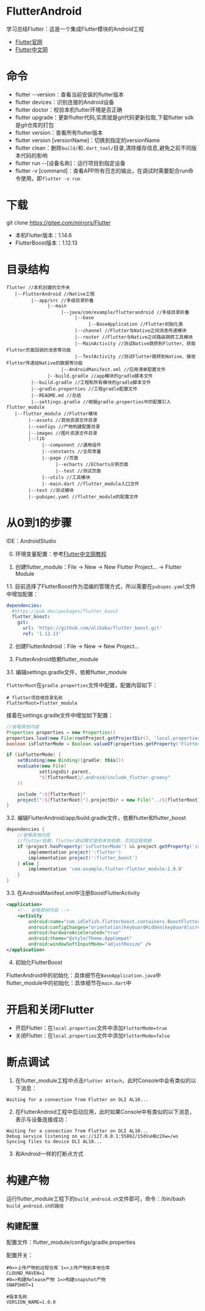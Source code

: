 # FlutterAndroid

学习总结Flutter：这是一个集成Flutter模块的Android工程

- [Flutter官网](https://flutter.dev/)
- [Flutter中文网](https://flutterchina.club/)

# 命令

- flutter --version：查看当前安装的flutter版本
- flutter devices：识别连接的Android设备
- flutter doctor：校验本机flutter环境是否正确
- flutter upgrade：更新flutter代码,实质就是git代码更新拉取,下载flutter sdk是git仓库的打包
- flutter version：查看所有flutter版本
- flutter version [versionName]：切换到指定的versionName
- flutter clean：删除`build/`和`.dart_tool/`目录,清除缓存信息,避免之前不同版本代码的影响
- flutter run --[设备名称]：运行项目到指定设备
- flutter -v [command]：查看APP所有日志的输出，在调试时需要配合run命令使用，即`flutter -v run`

# 下载

git clone https://gitee.com/mirrors/Flutter

- 本机Flutter版本：1.14.6
- FlutterBoost版本：1.12.13

# 目录结构

```
flutter //本机创建的文件夹
   |--FlutterAndroid //Native工程
         |--app/src //多级目录折叠
               |--main
                    |--java/com/example/flutterandroid //多级目录折叠
                         |--base
                              |--BaseApplication //Flutter初始化类
                         |--channel //Flutter与Native之间消息传递模块
                         |--router //Flutter与Native之间路由跳转工具模块
                         |--MainActivity //测试Native跳转到Flutter、获取Flutter页面回调的消息等功能
                         |--TestActivity //测试Flutter跳转到Native、接收Flutter传递给Native的数据等功能
                    |--AndroidManifest.xml //应用清单配置文件
               |--build.gradle //app模块的gradle脚本文件
         |--build.gradle //工程和所有模块的gradle脚本文件
         |--gradle.properties //工程gradle配置文件
         |--README.md //总结
         |--settings.gradle //根据gradle.properties中的配置引入flutter_module
   |--flutter_module //Flutter模块
        |--assets //其他资源文件目录
        |--configs //产物构建配置目录
        |--images //图片资源文件目录
        |--lib
             |--component //通用组件
             |--constants //全局常量
             |--page //页面
                  |--echarts //ECharts示例页面
                  |--test //测试页面
             |--utils //工具模块
             |--main.dart //flutter_module入口文件
        |--test //测试模块
        |--pubspec.yaml //flutter_module的配置文件
```

# 从0到1的步骤

IDE：AndroidStudio

0. 环境变量配置：参考[Flutter中文网教程](https://flutterchina.club/get-started/install/)

1. 创建flutter_module：File -> New -> New Flutter Project... -> Flutter Module

1.1. 目前选择了FlutterBoost作为混编的管理方式，所以需要在`pubspec.yaml`文件中增加配置：

```yaml
dependencies:
  #https://pub.dev/packages/flutter_boost
  flutter_boost:
    git:
      url: 'https://github.com/alibaba/flutter_boost.git'
      ref: '1.12.13'
```

2. 创建FlutterAndroid：File -> New -> New Project...

3. FlutterAndroid依赖flutter_module

3.1. 编辑settings.gradle文件，依赖flutter_module

`flutterRoot`在`gradle.properties`文件中配置，配置内容如下：

```properties
# flutter项目根目录名称
flutterRoot=flutter_module
```

接着在settings.gradle文件中增加如下配置：

```groovy
//省略其他内容
Properties properties = new Properties()
properties.load(new File(rootProject.getProjectDir(), 'local.properties').newDataInputStream())
boolean isFlutterMode = Boolean.valueOf(properties.getProperty('FlutterMode'))

if (isFlutterMode) {
    setBinding(new Binding([gradle: this]))
    evaluate(new File(
            settingsDir.parent,
            "${flutterRoot}/.android/include_flutter.groovy"
    ))

    include ":${flutterRoot}"
    project(":${flutterRoot}").projectDir = new File("../${flutterRoot}")
}
```

3.2. 编辑FlutterAndroid/app/build.gradle文件，依赖flutter和flutter_boost

```groovy
dependencies {
    //省略其他内容
    //flutter依赖，flutter调试模式使用本地依赖，否则远程依赖
    if (project.hasProperty('isFlutterMode') && project.getProperty('isFlutterMode')) {
        implementation project(':flutter')
        implementation project(':flutter_boost')
    } else {
        implementation 'com.example.flutter:flutter_module:1.0.0'
    }
}
```

3.3. 在AndroidManifest.xml中注册BoostFlutterActivity

```xml
<application>
    <!-- 省略其他内容 -->
    <activity
        android:name="com.idlefish.flutterboost.containers.BoostFlutterActivity"
        android:configChanges="orientation|keyboardHidden|keyboard|screenSize|locale|layoutDirection|fontScale|screenLayout|density"
        android:hardwareAccelerated="true"
        android:theme="@style/Theme.AppCompat"
        android:windowSoftInputMode="adjustResize" />
</application>
```

4. 初始化FlutterBoost

FlutterAndroid中的初始化：具体细节在`BaseApplication.java`中
flutter_module中的初始化：具体细节在`main.dart`中

# 开启和关闭Flutter

- 开启Flutter：在`local.properties`文件中添加`FlutterMode=true`
- 关闭Flutter：在`local.properties`文件中添加`FlutterMode=false`

# 断点调试

1. 在flutter_module工程中点击`Flutter Attach`，此时Console中会有类似的以下消息：

```
Waiting for a connection from Flutter on DLI AL10...
```

2. 在FlutterAndroid工程中启动应用，此时如果Console中有类似的以下消息，表示与设备连接成功：

```
Waiting for a connection from Flutter on DLI AL10...
Debug service listening on ws://127.0.0.1:55862/15dVuHBz2Xw=/ws
Syncing files to device DLI AL10...
```

3. 和Android一样的打断点方式

# 构建产物

运行flutter_module工程下的`build_android.sh`文件即可，命令：/bin/bash `build_android.sh的路径`

## 构建配置

配置文件：flutter_module/configs/gradle.properties

配置开关：
```properties
#0=>上传产物到远程仓库 1=>上传产物到本地仓库
CLOUND_MAVEN=1
#0=>构建Release产物 1=>构建snapshot产物
SNAPSHOT=1

#版本名称
VERSION_NAME=1.0.0
```